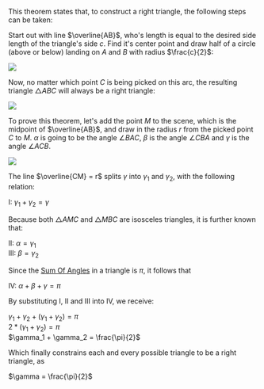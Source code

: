 This theorem states that, to construct a right triangle, the following steps can be taken:

Start out with line $\overline{AB}$, who's length is equal to the desired side length of the triangle's side $c$. Find it's center point and draw half of a circle (above or below) landing on $A$ and $B$ with radius $\frac{c}{2}$:

<img src="/assets/images/thales_half_circle_theorem__1.jpg" class="third-width-image"/>

Now, no matter which point $C$ is being picked on this arc, the resulting triangle $\triangle{ABC}$ will always be a right triangle:

<img src="/assets/images/thales_half_circle_theorem__2.jpg" class="third-width-image"/>

To prove this theorem, let's add the point $M$ to the scene, which is the midpoint of $\overline{AB}$, and draw in the radius $r$ from the picked point $C$ to $M$. $\alpha$ is going to be the angle $\angle{BAC}$, $\beta$ is the angle $\angle{CBA}$ and $\gamma$ is the angle $\angle{ACB}$.

<img src="/assets/images/thales_half_circle_theorem__3.jpg" class="third-width-image"/>

The line $\overline{CM} = r$ splits $\gamma$ into $\gamma_1$ and $\gamma_2$, with the following relation:

$\mathrm{I}$: $\gamma_1 + \gamma_2 = \gamma$

Because both $\triangle{AMC}$ and $\triangle{MBC}$ are isosceles triangles, it is further known that:

$\mathrm{II}$: $\alpha = \gamma_1$<br>
$\mathrm{III}$: $\beta = \gamma_2$

Since the [Sum Of Angles](./triangles.md#sum-of-angles) in a triangle is $\pi$, it follows that

$\mathrm{IV}$: $\alpha + \beta + \gamma = \pi$

By substituting $\mathrm{I}$, $\mathrm{II}$ and $\mathrm{III}$ into $\mathrm{IV}$, we receive:

$\gamma_1 + \gamma_2 + (\gamma_1 + \gamma_2) = \pi$<br>
$2*(\gamma_1 + \gamma_2) = \pi$<br>
$\gamma_1 + \gamma_2 = \frac{\pi}{2}$

Which finally constrains each and every possible triangle to be a right triangle, as

$\gamma = \frac{\pi}{2}$<br>